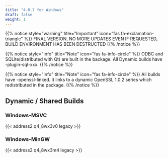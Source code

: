 ```yaml
---
title: "4.8.7 for Windows"
draft: false
weight: 1
---
```


{{% notice style="warning" title="Important" icon="fas fa-exclamation-triangle" %}}
FINAL VERSION, NO MORE UPDATES EVEN IF REQUESTED, BUILD ENVIRONMENT HAS BEEN DESTRUCTED
{{% /notice %}}

{{% notice style="info" title="Note"  icon="fas fa-info-circle" %}}
ODBC and SQLite(distributed with Qt) are built in the backage. All Dynamic builds have -plugin-sql-xxx.
{{% /notice %}}

{{% notice style="info" title="Note"  icon="fas fa-info-circle" %}}
All builds have -openssl-linked. It links to a dynamic OpenSSL 1.0.2 series which redistributed in the package.
{{% /notice %}}

## Dynamic / Shared Builds

### Windows-MSVC

{{< address2 q4_8wx3v0 legacy >}}

### Windows-MinGW

{{< address2 q4_8wx3m4 legacy >}}
